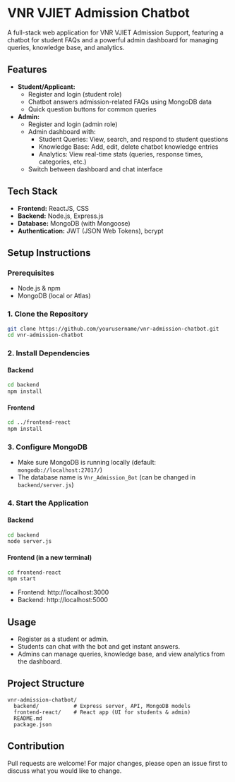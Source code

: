 # VNR VJIET Admission Chatbot

A full-stack web application for VNR VJIET Admission Support, featuring a chatbot for student FAQs and a powerful admin dashboard for managing queries, knowledge base, and analytics.

## Features
- **Student/Applicant:**
  - Register and login (student role)
  - Chatbot answers admission-related FAQs using MongoDB data
  - Quick question buttons for common queries
- **Admin:**
  - Register and login (admin role)
  - Admin dashboard with:
    - Student Queries: View, search, and respond to student questions
    - Knowledge Base: Add, edit, delete chatbot knowledge entries
    - Analytics: View real-time stats (queries, response times, categories, etc.)
  - Switch between dashboard and chat interface

## Tech Stack
- **Frontend:** ReactJS, CSS
- **Backend:** Node.js, Express.js
- **Database:** MongoDB (with Mongoose)
- **Authentication:** JWT (JSON Web Tokens), bcrypt

## Setup Instructions

### Prerequisites
- Node.js & npm
- MongoDB (local or Atlas)

### 1. Clone the Repository
```bash
git clone https://github.com/yourusername/vnr-admission-chatbot.git
cd vnr-admission-chatbot
```

### 2. Install Dependencies
#### Backend
```bash
cd backend
npm install
```
#### Frontend
```bash
cd ../frontend-react
npm install
```

### 3. Configure MongoDB
- Make sure MongoDB is running locally (default: `mongodb://localhost:27017/`)
- The database name is `Vnr_Admission_Bot` (can be changed in `backend/server.js`)

### 4. Start the Application
#### Backend
```bash
cd backend
node server.js
```
#### Frontend (in a new terminal)
```bash
cd frontend-react
npm start
```
- Frontend: http://localhost:3000
- Backend: http://localhost:5000

## Usage
- Register as a student or admin.
- Students can chat with the bot and get instant answers.
- Admins can manage queries, knowledge base, and view analytics from the dashboard.

## Project Structure
```
vnr-admission-chatbot/
  backend/           # Express server, API, MongoDB models
  frontend-react/    # React app (UI for students & admin)
  README.md
  package.json
```

## Contribution
Pull requests are welcome! For major changes, please open an issue first to discuss what you would like to change.
